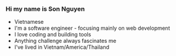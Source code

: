 ### Hi my name is Son Nguyen

- Vietnamese
- I'm a software engineer - focusing mainly on web development
- I love coding and building tools
- Anything challenge always fascinates me
- I've lived in Vietnam/America/Thailand
